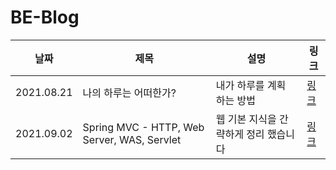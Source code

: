 # BE-Blog

| 날짜 | 제목  | 설명               |링크|
| ---- | ----- | -----------------  |-------- |
|2021.08.21 | 나의 하루는 어떠한가? | 내가 하루를 계획 하는 방법 |[링크](https://white-board.tistory.com/176)|
|2021.09.02 | Spring MVC - HTTP, Web Server, WAS, Servlet | 웹 기본 지식을 간략하게 정리 했습니다 |[링크](https://white-board.tistory.com/185)|